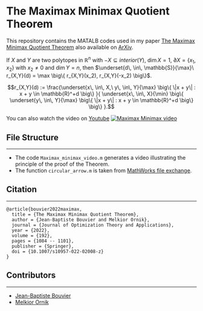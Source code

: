 # The Maximax Minimax Quotient Theorem

This repository contains the MATALB codes used in my paper [The Maximax Minimax Quotient Theorem](https://link.springer.com/article/10.1007/s10957-022-02008-z) also available on [ArXiv](https://arxiv.org/abs/2104.15025).


If $X$ and $Y$ are two polytopes in $\mathbb{R}^n$ with $-X \subseteq interior(Y)$, $\dim X = 1$, $\partial X = \{x_1, x_2\}$ with $x_2 \neq 0$ and $\dim Y = n$, then $\underset{d\, \in\, \mathbb{S}}{\max}\ r_{X,Y}(d) = \max \big\{ r_{X,Y}(x_2), r_{X,Y}(-x_2) \big\}$.

$$r_{X,Y}(d) := \frac{\underset{x\, \in\, X,\ y\, \in\, Y}{\max} \big\{ \|x + y\| : x + y \in \mathbb{R}^+d \big\} }{ \underset{x\, \in\, X}{\min} \big\{ \underset{y\, \in\, Y}{\max} \big\{ \|x + y\| : x + y \in \mathbb{R}^+d \big\} \big\} }.$$


You can also watch the video on [Youtube](https://www.youtube.com/watch?v=rjKzHyDJX40) 
[![Maximax Minimax video]({video_snap.png})](https://www.youtube.com/watch?v=rjKzHyDJX40 "title")



## File Structure
---
- The code `Maximax_minimax_video.m` generates a video illustrating the principle of the proof of the Theorem. 
- The function `circular_arrow.m` is taken from [MathWorks file exchange](https://www.mathworks.com/matlabcentral/fileexchange/59917-circular_arrow).



## Citation
---
```
@article{bouvier2022maximax,  
  title = {The Maximax Minimax Quotient Theorem},   
  author = {Jean-Baptiste Bouvier and Melkior Ornik},      
  journal = {Journal of Optimization Theory and Applications},
  year = {2022},
  volume = {192},
  pages = {1084 -- 1101},
  publisher = {Springer},
  doi = {10.1007/s10957-022-02008-z}
}
```


## Contributors
---
- [Jean-Baptiste Bouvier](https://jean-baptistebouvier.github.io/)
- [Melkior Ornik](https://mornik.web.illinois.edu/)
